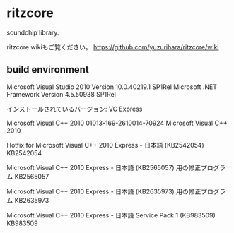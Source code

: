 ritzcore
========

soundchip library.

ritzcore wikiもご覧ください。
https://github.com/yuzurihara/ritzcore/wiki

## build environment

Microsoft Visual Studio 2010
Version 10.0.40219.1 SP1Rel
Microsoft .NET Framework
Version 4.5.50938 SP1Rel

インストールされているバージョン: VC Express

Microsoft Visual C++ 2010   01013-169-2610014-70924
Microsoft Visual C++ 2010

Hotfix for Microsoft Visual C++ 2010 Express - 日本語 (KB2542054)   KB2542054

Microsoft Visual C++ 2010 Express - 日本語 (KB2565057) 用の修正プログラム   KB2565057

Microsoft Visual C++ 2010 Express - 日本語 (KB2635973) 用の修正プログラム   KB2635973

Microsoft Visual C++ 2010 Express - 日本語 Service Pack 1 (KB983509)   KB983509
